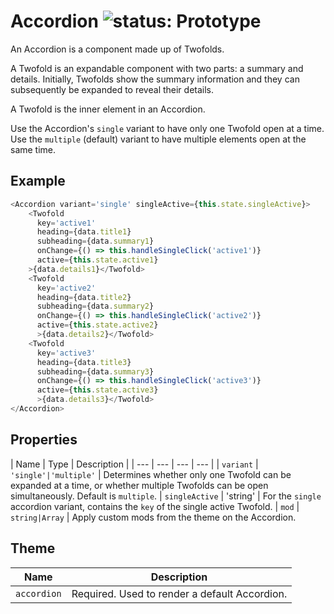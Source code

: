 # Accordion ![status: Prototype](https://img.shields.io/badge/status-prototype-orange.svg)

An Accordion is a component made up of Twofolds.

A Twofold is an expandable component with two parts: a summary and details. Initially, Twofolds show the summary information and they can subsequently be expanded to reveal their details.

A Twofold is the inner element in an Accordion.

Use the Accordion's `single` variant to have only one Twofold open at a time. Use the `multiple` (default) variant to have multiple elements open at the same time.

## Example

```javascript
<Accordion variant='single' singleActive={this.state.singleActive}>
    <Twofold
      key='active1'
      heading={data.title1}
      subheading={data.summary1}
      onChange={() => this.handleSingleClick('active1')}
      active={this.state.active1}
    >{data.details1}</Twofold>
    <Twofold
      key='active2'
      heading={data.title2}
      subheading={data.summary2}
      onChange={() => this.handleSingleClick('active2')}
      active={this.state.active2}
      >{data.details2}</Twofold>
    <Twofold
      key='active3'
      heading={data.title3}
      subheading={data.summary3}
      onChange={() => this.handleSingleClick('active3')}
      active={this.state.active3}
      >{data.details3}</Twofold>
</Accordion>
```

## Properties

| Name | Type | Description |
| --- | --- | --- | --- |
| `variant` | <code>'single'&#124;'multiple'</code> | Determines whether only one Twofold can be expanded at a time, or whether multiple Twofolds can be open simultaneously. Default is `multiple`.
| `singleActive` | 'string' | For the `single` accordion variant, contains the `key` of the single active Twofold.
| `mod` | <code>string&#124;Array<string></code> | Apply custom mods from the theme on the Accordion.

## Theme

| Name | Description |
| ---  | ----------- |
| `accordion` | Required. Used to render a default Accordion. |
